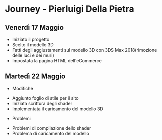 # Journey - Pierluigi Della Pietra
## Venerdì 17 Maggio
- Iniziato il progetto
- Scelto il modello 3D
- Fatti degli aggiustamenti sul modello 3D con 3DS Max 2018(rimozione delle luci e dei muri)
- Impostata la pagina HTML dell'eCommerce
## Martedì 22 Maggio
* Modifiche
 - Aggiunto foglio di stile per il sito
 - Iniziata scrittura degli shader
 - Implementata il caricamento del modello 3D
* Problemi
 - Problemi di compilazione dello shader
 - Problema di caricamento del modello
